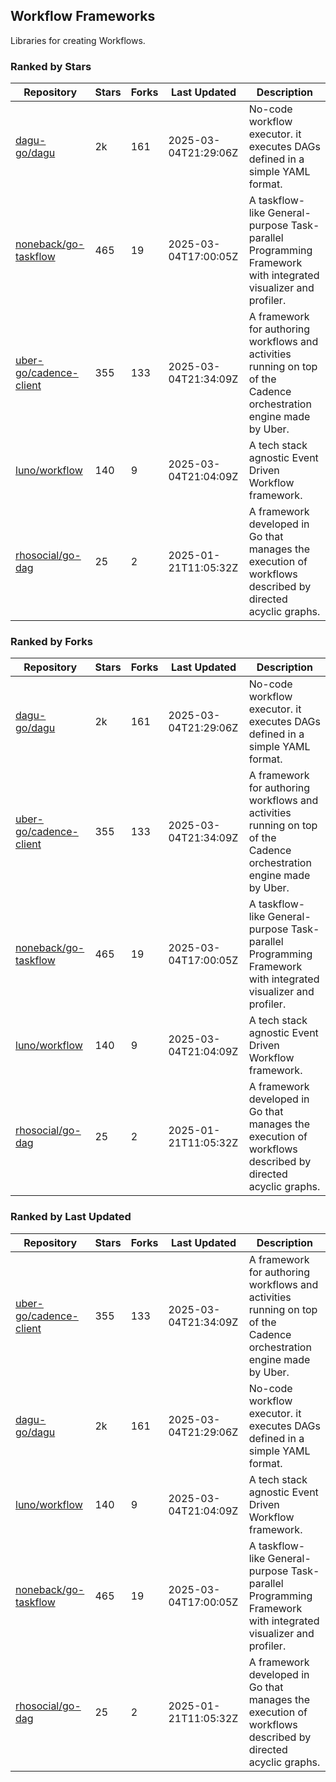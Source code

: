 ## Workflow Frameworks

Libraries for creating Workflows.

### Ranked by Stars

| Repository | Stars | Forks | Last Updated | Description | 
|------------|-------|-------|--------------|-------------|
| [dagu-go/dagu](https://github.com/dagu-go/dagu) | 2k | 161 | 2025-03-04T21:29:06Z |  No-code workflow executor. it executes DAGs defined in a simple YAML format. |
| [noneback/go-taskflow](https://github.com/noneback/go-taskflow) | 465 | 19 | 2025-03-04T17:00:05Z |  A taskflow-like General-purpose Task-parallel Programming Framework with integrated visualizer and profiler. |
| [uber-go/cadence-client](https://github.com/uber-go/cadence-client) | 355 | 133 | 2025-03-04T21:34:09Z |  A framework for authoring workflows and activities running on top of the Cadence orchestration engine made by Uber. |
| [luno/workflow](https://github.com/luno/workflow) | 140 | 9 | 2025-03-04T21:04:09Z |  A tech stack agnostic Event Driven Workflow framework. |
| [rhosocial/go-dag](https://github.com/rhosocial/go-dag) | 25 | 2 | 2025-01-21T11:05:32Z |  A framework developed in Go that manages the execution of workflows described by directed acyclic graphs. |

### Ranked by Forks

| Repository | Stars | Forks | Last Updated | Description | 
|------------|-------|-------|--------------|-------------|
| [dagu-go/dagu](https://github.com/dagu-go/dagu) | 2k | 161 | 2025-03-04T21:29:06Z |  No-code workflow executor. it executes DAGs defined in a simple YAML format. |
| [uber-go/cadence-client](https://github.com/uber-go/cadence-client) | 355 | 133 | 2025-03-04T21:34:09Z |  A framework for authoring workflows and activities running on top of the Cadence orchestration engine made by Uber. |
| [noneback/go-taskflow](https://github.com/noneback/go-taskflow) | 465 | 19 | 2025-03-04T17:00:05Z |  A taskflow-like General-purpose Task-parallel Programming Framework with integrated visualizer and profiler. |
| [luno/workflow](https://github.com/luno/workflow) | 140 | 9 | 2025-03-04T21:04:09Z |  A tech stack agnostic Event Driven Workflow framework. |
| [rhosocial/go-dag](https://github.com/rhosocial/go-dag) | 25 | 2 | 2025-01-21T11:05:32Z |  A framework developed in Go that manages the execution of workflows described by directed acyclic graphs. |

### Ranked by Last Updated

| Repository | Stars | Forks | Last Updated | Description | 
|------------|-------|-------|--------------|-------------|
| [uber-go/cadence-client](https://github.com/uber-go/cadence-client) | 355 | 133 | 2025-03-04T21:34:09Z |  A framework for authoring workflows and activities running on top of the Cadence orchestration engine made by Uber. |
| [dagu-go/dagu](https://github.com/dagu-go/dagu) | 2k | 161 | 2025-03-04T21:29:06Z |  No-code workflow executor. it executes DAGs defined in a simple YAML format. |
| [luno/workflow](https://github.com/luno/workflow) | 140 | 9 | 2025-03-04T21:04:09Z |  A tech stack agnostic Event Driven Workflow framework. |
| [noneback/go-taskflow](https://github.com/noneback/go-taskflow) | 465 | 19 | 2025-03-04T17:00:05Z |  A taskflow-like General-purpose Task-parallel Programming Framework with integrated visualizer and profiler. |
| [rhosocial/go-dag](https://github.com/rhosocial/go-dag) | 25 | 2 | 2025-01-21T11:05:32Z |  A framework developed in Go that manages the execution of workflows described by directed acyclic graphs. |

